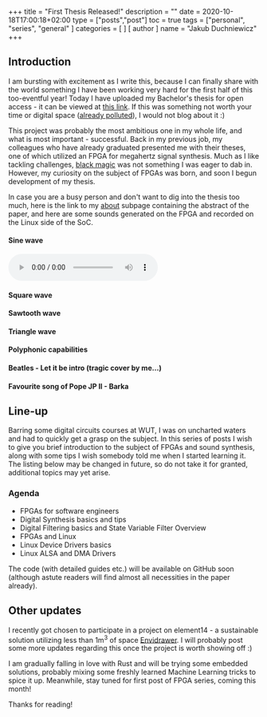 +++
title = "First Thesis Released!"
description = ""
date = 2020-10-18T17:00:18+02:00
type = ["posts","post"]
toc = true
tags = ["personal", "series", "general"
]
categories = [
]
[ author ]
  name = "Jakub Duchniewicz"
+++

## Introduction
I am bursting with excitement as I write this, because I can finally share with the world something I have been working very hard for the first half of this too-eventful year! Today I have uploaded my Bachelor's thesis for open access - it can be viewed at [this link]. If this was something not worth your time or digital space ([already polluted]), I would not blog about it :)

This project was probably the most ambitious one in my whole life, and what is most important - successful. Back in my previous job, my colleagues who have already graduated presented me with their theses, one of which utilized an FPGA for megahertz signal synthesis. Much as I like tackling challenges, [black magic] was not something I was eager to dab in. However, my curiosity on the subject of FPGAs was born, and soon I begun development of my thesis. 

In case you are a busy person and don't want to dig into the thesis too much, here is the link to my [about] subpage containing the abstract of the paper, and here are some sounds generated on the FPGA and recorded on the Linux side of the SoC.
#### Sine wave
<audio src="69sine.wav" controls preload>dupa</audio>

#### Square wave
#### Sawtooth wave
#### Triangle wave

#### Polyphonic capabilities

#### Beatles - Let it be intro (tragic cover by me…)

#### Favourite song of Pope JP II - Barka


## Line-up

Barring some digital circuits courses at WUT, I was on uncharted waters and had to quickly get a grasp on the subject. In this series of posts I wish to give you brief introduction to the subject of FPGAs and sound synthesis, along with some tips I wish somebody told me when I started learning it. The listing below may be changed in future, so do not take it for granted, additional topics may yet arise.

### Agenda
* FPGAs for software engineers
* Digital Synthesis basics and tips
* Digital Filtering basics and State Variable Filter Overview
* FPGAs and Linux
* Linux Device Drivers basics
* Linux ALSA and DMA Drivers

The code (with detailed guides etc.) will be available on GitHub soon (although astute readers will find almost all necessities in the paper already).

## Other updates
I recently got chosen to participate in a project on element14 - a sustainable solution utilizing less than 1m<sup>3</sup> of space [Envidrawer]. I will probably post some more updates regarding this once the project is worth showing off :) 

I am gradually falling in love with Rust and will be trying some embedded solutions, probably mixing some freshly learned Machine Learning tricks to spice it up. Meanwhile, stay tuned for first post of FPGA series, coming this month!

Thanks for reading!
 
[this link]: https://jduchniewicz.com/FPGA-synth.pdf
[already polluted]: https://www.visualcapitalist.com/wp-content/uploads/2019/04/data-generated-each-day-wide.html
[black magic]: https://www.amazon.com/High-Speed-Digital-Design-Handbook/dp/0133957241
[about]: https://jduchniewicz.com/about/
[Envidrawer]: https://www.element14.com/community/roadTestApps/39149/l/1-meter-of-pi-envidrawer
